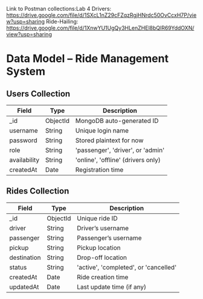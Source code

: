 Link to Postman collections:Lab 4
Drivers: https://drive.google.com/file/d/1SXcL1nZ29cFZqzRgjHNrdc50OvCcxH7P/view?usp=sharing
Ride-Hailing: https://drive.google.com/file/d/1XnwYU1UgQy3HLenZHEl8bQlR69YddOXN/view?usp=sharing


#  Data Model – Ride Management System

##  Users Collection

| Field         | Type      | Description                                |
|---------------|-----------|--------------------------------------------|
| _id           | ObjectId  | MongoDB auto-generated ID                  |
| username      | String    | Unique login name                          |
| password      | String    | Stored plaintext for now                   |
| role          | String    | 'passenger', 'driver', or 'admin'          |
| availability  | String    | 'online', 'offline' (drivers only) |
| createdAt     | Date      | Registration time                          |

## Rides Collection

| Field         | Type      | Description                          |
|---------------|-----------|--------------------------------------|
| _id           | ObjectId  | Unique ride ID                       |
| driver        | String    | Driver’s username                    |
| passenger     | String    | Passenger’s username                 |
| pickup        | String    | Pickup location                      |
| destination   | String    | Drop-off location                    |
| status        | String    | 'active', 'completed', or 'cancelled'|
| createdAt     | Date      | Ride creation time                   |
| updatedAt     | Date      | Last update time (if any)            |
